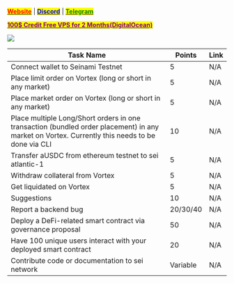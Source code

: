 &#x20;                                                       [<mark style="color:red;">**Website**</mark>](https://nodeist.net/) | [<mark style="color:blue;">**Discord**</mark>](https://discord.gg/ypx7mJ6Zzb) | [<mark style="color:green;">**Telegram**</mark>](https://t.me/noodeist)

&#x20;                                     [<mark style="color:purple;">**100$ Credit Free VPS for 2 Months(DigitalOcean)**</mark>](https://www.digitalocean.com/?refcode=410c988c8b3e&utm_campaign=Referral_Invite&utm_medium=Referral_Program&utm_source=badge)

![](https://i.hizliresim.com/gsu0zju.png)


| Task Name                                                                                                                                      | Points                              | Link      |   
|------------------------------------------------------------------------------------------------------------------------------------------------|-------------------------------------|-----------|
| Connect wallet to Seinami Testnet                                                                                                              | 5                                   | N/A       |   
| Place limit order on Vortex (long or short in any market)                                                                                      | 5                                   | N/A       |   
| Place market order on Vortex (long or short in any market)                                                                                     | 5                                   | N/A       |   
| Place multiple Long/Short orders in one transaction (bundled order placement) in any market on Vortex. Currently this needs to be done via CLI | 10                                  | N/A       | 
| Transfer aUSDC from ethereum testnet to sei atlantic-1                                                                                         | 5                                   | N/A       |   
| Withdraw collateral from Vortex                                                                                                                | 5                                   | N/A       |    
| Get liquidated on Vortex                                                                                                                       | 5                                   | N/A       |  
| Suggestions                                                                                                                                    | 10                                  | N/A       | 
| Report a backend bug                                                                                                                           | 20/30/40                            | N/A       |     
| Deploy a DeFi-related smart contract via governance proposal                                                                                   | 50                                  | N/A       |    
| Have 100 unique users interact with your deployed smart contract                                                                               | 20                                  | N/A       |   
| Contribute code or documentation to sei network                                                                                                | Variable                            | N/A       |   
